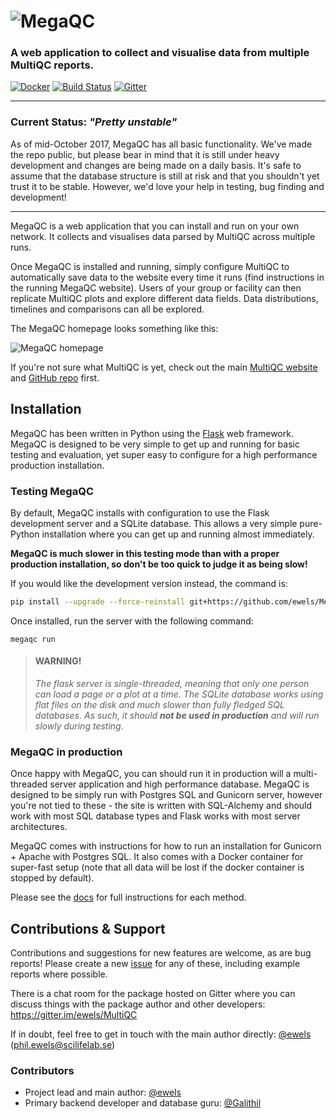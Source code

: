 # ![MegaQC](https://raw.githubusercontent.com/ewels/MegaQC/master/megaqc/static/img/MegaQC_logo.png)

### A web application to collect and visualise data from multiple MultiQC reports.

[![Docker](https://img.shields.io/docker/automated/ewels/megaqc.svg?style=flat-square)](https://hub.docker.com/r/ewels/megaqc/)
[![Build Status](https://travis-ci.org/ewels/MegaQC.svg?branch=master)](https://travis-ci.org/ewels/MegaQC)
[![Gitter](https://img.shields.io/badge/gitter-%20join%20chat%20%E2%86%92-4fb99a.svg?style=flat-square)](https://gitter.im/ewels/MultiQC)

-----

### Current Status: _"Pretty unstable"_
As of mid-October 2017, MegaQC has all basic functionality. We've made the repo public,
but please bear in mind that it is still under heavy development and changes are being
made on a daily basis. It's safe to assume that the database structure is still at risk
and that you shouldn't yet trust it to be stable. However, we'd love your help in testing,
bug finding and development!

-----

MegaQC is a web application that you can install and run on your own network.
It collects and visualises data parsed by MultiQC across multiple runs.

Once MegaQC is installed and running, simply configure MultiQC to automatically
save data to the website every time it runs (find instructions in the running
MegaQC website). Users of your group or facility can then replicate
MultiQC plots and explore different data fields. Data distributions, timelines
and comparisons can all be explored.

The MegaQC homepage looks something like this:

![MegaQC homepage](https://raw.githubusercontent.com/ewels/MegaQC/master/docs/images/megaqc_homepage.png)

If you're not sure what MultiQC is yet, check out the main
[MultiQC website](http://multiqc.info) and [GitHub repo](https://github.com/ewels/MultiQC)
first.

## Installation
MegaQC has been written in Python using the [Flask](http://flask.pocoo.org)
web framework. MegaQC is designed to be very simple to get up and running
for basic testing and evaluation, yet super easy to configure for a high
performance production installation.

### Testing MegaQC
By default, MegaQC installs with configuration to use the Flask development
server and a SQLite database. This allows a very simple pure-Python installation
where you can get up and running almost immediately.

**MegaQC is much slower in this testing mode than with a proper production
installation, so don't be too quick to judge it as being slow!**

<!--
You can install MultiQC from [PyPI](https://pypi.python.org/pypi/megaqc/)
using `pip` as follows:
```bash
pip install megaqc
```

Alternatively, you can install using [Conda](http://anaconda.org/)
from the [bioconda channel](https://bioconda.github.io/):
```bash
conda install -c bioconda megaqc
```
-->

If you would like the development version instead, the command is:
```bash
pip install --upgrade --force-reinstall git+https://github.com/ewels/MegaQC.git
```

Once installed, run the server with the following command:

```
megaqc run
```

> #### WARNING!
> _The flask server is single-threaded, meaning that only one person can load
> a page or a plot at a time. The SQLite database works using flat files on the
> disk and much slower than fully fledged SQL databases. As such, it should
> **not be used in production** and will run slowly during testing._

### MegaQC in production
Once happy with MegaQC, you can should run it in production will a multi-threaded
server application and high performance database. MegaQC is designed to be simply
run with Postgres SQL and Gunicorn server, however you're not tied to these -
the site is written with SQL-Alchemy and should work with most SQL database types
and Flask works with most server architectures.

MegaQC comes with instructions for how to run an installation for Gunicorn + Apache with
Postgres SQL. It also comes with a Docker container for super-fast setup (note that
all data will be lost if the docker container is stopped by default).

Please see the [docs](docs/) for full instructions for each method.

## Contributions & Support

Contributions and suggestions for new features are welcome, as are bug reports!
Please create a new [issue](https://github.com/ewels/MegaQC/issues) for any
of these, including example reports where possible.

There is a chat room for the package hosted on Gitter where you can discuss
things with the package author and other developers:
https://gitter.im/ewels/MultiQC

If in doubt, feel free to get in touch with the main author directly:
[@ewels](https://github.com/ewels) (phil.ewels@scilifelab.se)

### Contributors

* Project lead and main author: [@ewels](https://github.com/ewels)
* Primary backend developer and database guru: [@Galithil](https://github.com/Galithil)

<!--
Code contributions from:
[@one](https://github.com/one),
[@two](https://github.com/two),
-->
